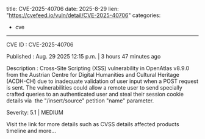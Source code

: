  
title: CVE-2025-40706
date: 2025-8-29
lien: "https://cvefeed.io/vuln/detail/CVE-2025-40706"
categories:
  - cve
---

CVE ID : CVE-2025-40706

Published :  Aug. 29
2025
12:15 p.m. | 3 hours
47 minutes ago

Description : Cross-Site Scripting (XSS) vulnerability in OpenAtlas v8.9.0 from the Austrian Centre for Digital Humanities and Cultural Heritage (ACDH-CH)
due to inadequate validation of user input when a POST request is sent. The vulnerabilities could allow a remote user to send specially crafted queries to an authenticated user and steal their session cookie details
via  the "/insert/source" petition
"name" parameter.

Severity: 5.1 | MEDIUM

Visit the link for more details
such as CVSS details
affected products
timeline
and more...
